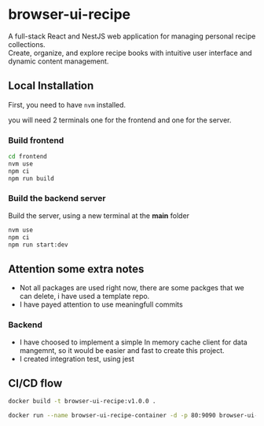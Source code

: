 # browser-ui-recipe
A full-stack React and NestJS web application for managing personal recipe collections.  
Create, organize, and explore recipe books with intuitive user interface and dynamic content management.


## Local Installation

First, you need to have `nvm` installed.

you will need 2 terminals one for the frontend and one for the server.

### Build frontend
```bash
cd frontend
nvm use
npm ci
npm run build
```

### Build the backend server
Build the server, using a new terminal at the **main** folder

```bash
nvm use
npm ci
npm run start:dev
```

## Attention some extra notes
* Not all packages are used right now, there are some packges that we can delete, i have used a template repo.
* I have payed attention to use meaningfull commits
### Backend

* I have choosed to implement a simple In memory cache client for data mangemnt, so it would be easier and fast to create this project.
* I created integration test, using jest


## CI/CD flow

```sh
docker build -t browser-ui-recipe:v1.0.0 .

docker run --name browser-ui-recipe-container -d -p 80:9090 browser-ui-recipe:v1.0.0
```